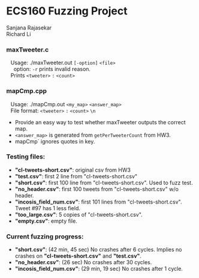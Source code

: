 # ECS160 Fuzzing Project
 
 
 Sanjana Rajasekar <br />
 Richard Li
 
### maxTweeter.c 
&nbsp;&nbsp; Usage: ./maxTweeter.out `[-option]` `<file>` <br />
&nbsp;&nbsp;&nbsp;&nbsp; option: `-r` prints invalid reason. <br />
&nbsp;&nbsp; Prints `<tweeter>` `:` `<count>` <br />
   
### mapCmp.cpp 
&nbsp;&nbsp; Usage: ./mapCmp.out `<my_map>` `<answer_map>` <br />
&nbsp;&nbsp; File format: `<tweeter>` `:` `<count>` `\n` <br />
* Provide an easy way to test whether maxTweeter outputs the correct map. <br />
* `<answer_map>` is generated from `getPerTweeterCount` from HW3. <br />
* mapCmp` ignores quotes in key. <br />
 
 
 
### Testing files:
   * **"cl-tweets-short.csv"**: original csv from HW3 <br />
   * **"test.csv"**: first 2 line from "cl-tweets-short.csv" <br />
   * **"short.csv"**: first 100 line from "cl-tweets-short.csv". Used to fuzz test.
   * **"no_header.csv"**: first 100 tweets from "cl-tweets-short.csv" w/o header.
   * **"incosis_field_num.csv"**: first 101 lines from "cl-tweets-short.csv". Tweet #97 has 1 less field.
   * **"too_large.csv"**: 5 copies of "cl-tweets-short.csv".
   * **"empty.csv"**: empty file.


### Current fuzzing progress:
   * **"short.csv"**: (42 min, 45 sec) No crashes after 6 cycles. Implies no crashes on **"cl-tweets-short.csv"** and **"test.csv"**. <br />
   * **"no_header.csv"**: (26 sec) No crashes after 30 cycles. <br />
   * **"incosis_field_num.csv"**: (29 min, 19 sec) No crashes after 1 cycle.
	
